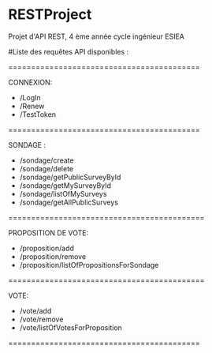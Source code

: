 # RESTProject
Projet d'API REST, 4 ème année  cycle ingénieur ESIEA

#Liste des requêtes API disponibles : 

==========================================

CONNEXION:

 - /LogIn <user> <pass>
 - /Renew <token>
 - /TestToken <token>
 
==========================================

SONDAGE :

 - /sondage/create <nom> <description> <token> <prive>
 - /sondage/delete <id> <token>
 - /sondage/getPublicSurveyById <id>
 - /sondage/getMySurveyById <id> <token>
 - /sondage/listOfMySurveys <token>
 - /sondage/getAllPublicSurveys
 
===========================================

PROPOSITION DE VOTE:

 - /proposition/add <associatedSurvey> <lieu> <date> <token>
 - /proposition/remove <id> <token>
 - /proposition/listOfPropositionsForSondage <associatedSurvey>
 
===========================================

VOTE:
 - /vote/add <associatedProposition> <token>
 - /vote/remove <id> <token>
 - /vote/listOfVotesForProposition <associatedProposition>
 
==========================================
